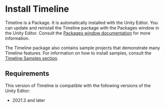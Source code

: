 # Install Timeline

Timeline is a Package. It is automatically installed with the Unity Editor. You can update and reinstall the Timeline package with the Packages window in the Unity Editor. Consult the [Packages window documentation](https://docs.unity3d.com/Manual/upm-ui.html) for more information.

The Timeline package also contains sample projects that demonstrate many Timeline features. For information on how to install samples, consult the [Timeline Samples section](samp-overview.md).

## Requirements

This version of Timeline is compatible with the following versions of the Unity Editor:

* 2021.3 and later
